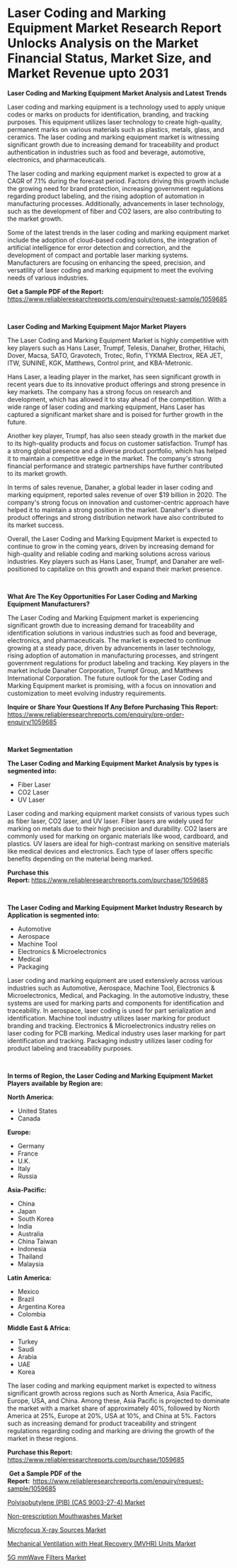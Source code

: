 <p><h1>Laser Coding and Marking Equipment Market Research Report Unlocks Analysis on the Market Financial Status, Market Size, and Market Revenue upto 2031</h1></p><p><strong>Laser Coding and Marking Equipment Market Analysis and Latest Trends</strong></p>
<p><p>Laser coding and marking equipment is a technology used to apply unique codes or marks on products for identification, branding, and tracking purposes. This equipment utilizes laser technology to create high-quality, permanent marks on various materials such as plastics, metals, glass, and ceramics. The laser coding and marking equipment market is witnessing significant growth due to increasing demand for traceability and product authentication in industries such as food and beverage, automotive, electronics, and pharmaceuticals.</p><p>The laser coding and marking equipment market is expected to grow at a CAGR of 7.1% during the forecast period. Factors driving this growth include the growing need for brand protection, increasing government regulations regarding product labeling, and the rising adoption of automation in manufacturing processes. Additionally, advancements in laser technology, such as the development of fiber and CO2 lasers, are also contributing to the market growth.</p><p>Some of the latest trends in the laser coding and marking equipment market include the adoption of cloud-based coding solutions, the integration of artificial intelligence for error detection and correction, and the development of compact and portable laser marking systems. Manufacturers are focusing on enhancing the speed, precision, and versatility of laser coding and marking equipment to meet the evolving needs of various industries.</p></p>
<p><strong>Get a Sample PDF of the Report:&nbsp;</strong> <a href="https://www.reliableresearchreports.com/enquiry/request-sample/1059685">https://www.reliableresearchreports.com/enquiry/request-sample/1059685</a></p>
<p>&nbsp;</p>
<p><strong>Laser Coding and Marking Equipment Major Market Players</strong></p>
<p><p>The Laser Coding and Marking Equipment Market is highly competitive with key players such as Hans Laser, Trumpf, Telesis, Danaher, Brother, Hitachi, Dover, Macsa, SATO, Gravotech, Trotec, Rofin, TYKMA Electrox, REA JET, ITW, SUNINE, KGK, Matthews, Control print, and KBA-Metronic. </p><p>Hans Laser, a leading player in the market, has seen significant growth in recent years due to its innovative product offerings and strong presence in key markets. The company has a strong focus on research and development, which has allowed it to stay ahead of the competition. With a wide range of laser coding and marking equipment, Hans Laser has captured a significant market share and is poised for further growth in the future.</p><p>Another key player, Trumpf, has also seen steady growth in the market due to its high-quality products and focus on customer satisfaction. Trumpf has a strong global presence and a diverse product portfolio, which has helped it to maintain a competitive edge in the market. The company's strong financial performance and strategic partnerships have further contributed to its market growth.</p><p>In terms of sales revenue, Danaher, a global leader in laser coding and marking equipment, reported sales revenue of over $19 billion in 2020. The company's strong focus on innovation and customer-centric approach have helped it to maintain a strong position in the market. Danaher's diverse product offerings and strong distribution network have also contributed to its market success.</p><p>Overall, the Laser Coding and Marking Equipment Market is expected to continue to grow in the coming years, driven by increasing demand for high-quality and reliable coding and marking solutions across various industries. Key players such as Hans Laser, Trumpf, and Danaher are well-positioned to capitalize on this growth and expand their market presence.</p></p>
<p>&nbsp;</p>
<p><strong>What Are The Key Opportunities For Laser Coding and Marking Equipment Manufacturers?</strong></p>
<p><p>The Laser Coding and Marking Equipment market is experiencing significant growth due to increasing demand for traceability and identification solutions in various industries such as food and beverage, electronics, and pharmaceuticals. The market is expected to continue growing at a steady pace, driven by advancements in laser technology, rising adoption of automation in manufacturing processes, and stringent government regulations for product labeling and tracking. Key players in the market include Danaher Corporation, Trumpf Group, and Matthews International Corporation. The future outlook for the Laser Coding and Marking Equipment market is promising, with a focus on innovation and customization to meet evolving industry requirements.</p></p>
<p><strong>Inquire or Share Your Questions If Any Before Purchasing This Report:</strong> <a href="https://www.reliableresearchreports.com/enquiry/pre-order-enquiry/1059685">https://www.reliableresearchreports.com/enquiry/pre-order-enquiry/1059685</a></p>
<p>&nbsp;</p>
<p><strong>Market Segmentation</strong></p>
<p><strong>The Laser Coding and Marking Equipment Market Analysis by types is segmented into:</strong></p>
<p><ul><li>Fiber Laser</li><li>CO2 Laser</li><li>UV Laser</li></ul></p>
<p><p>Laser coding and marking equipment market consists of various types such as fiber laser, CO2 laser, and UV laser. Fiber lasers are widely used for marking on metals due to their high precision and durability. CO2 lasers are commonly used for marking on organic materials like wood, cardboard, and plastics. UV lasers are ideal for high-contrast marking on sensitive materials like medical devices and electronics. Each type of laser offers specific benefits depending on the material being marked.</p></p>
<p><strong>Purchase this Report:&nbsp;</strong><a href="https://www.reliableresearchreports.com/purchase/1059685">https://www.reliableresearchreports.com/purchase/1059685</a></p>
<p>&nbsp;</p>
<p><strong>The Laser Coding and Marking Equipment Market Industry Research by Application is segmented into:</strong></p>
<p><ul><li>Automotive</li><li>Aerospace</li><li>Machine Tool</li><li>Electronics & Microelectronics</li><li>Medical</li><li>Packaging</li></ul></p>
<p><p>Laser coding and marking equipment are used extensively across various industries such as Automotive, Aerospace, Machine Tool, Electronics & Microelectronics, Medical, and Packaging. In the automotive industry, these systems are used for marking parts and components for identification and traceability. In aerospace, laser coding is used for part serialization and identification. Machine tool industry utilizes laser marking for product branding and tracking. Electronics & Microelectronics industry relies on laser coding for PCB marking. Medical industry uses laser marking for part identification and tracking. Packaging industry utilizes laser coding for product labeling and traceability purposes.</p></p>
<p>&nbsp;</p>
<p><strong>In terms of Region, the Laser Coding and Marking Equipment Market Players available by Region are:</strong></p>
<p>
    <p> <strong> North America: </strong>
        <ul>
            <li>United States</li>
            <li>Canada</li>
        </ul>
        </p> 
    <p> <strong> Europe: </strong>
        <ul>
            <li>Germany</li>
            <li>France</li>
            <li>U.K.</li>
            <li>Italy</li>
            <li>Russia</li>
        </ul>
        </p> 
    <p> <strong> Asia-Pacific: </strong>
        <ul>
            <li>China</li>
            <li>Japan</li>
            <li>South Korea</li>
            <li>India</li>
            <li>Australia</li>
            <li>China Taiwan</li>
            <li>Indonesia</li>
            <li>Thailand</li>
            <li>Malaysia</li>
        </ul>
        </p> 
    <p> <strong> Latin America: </strong>
        <ul>
            <li>Mexico</li>
            <li>Brazil</li>
            <li>Argentina Korea</li>
            <li>Colombia</li>
        </ul>
        </p> 
    <p> <strong> Middle East & Africa: </strong>
        <ul>
            <li>Turkey</li>
            <li>Saudi</li>
            <li>Arabia</li>
            <li>UAE</li>
            <li>Korea</li>
        </ul>
    </p>
    </p>
<p><p>The laser coding and marking equipment market is expected to witness significant growth across regions such as North America, Asia Pacific, Europe, USA, and China. Among these, Asia Pacific is projected to dominate the market with a market share of approximately 40%, followed by North America at 25%, Europe at 20%, USA at 10%, and China at 5%. Factors such as increasing demand for product traceability and stringent regulations regarding coding and marking are driving the growth of the market in these regions.</p></p>
<p><strong>Purchase this Report: </strong><a href="https://www.reliableresearchreports.com/purchase/1059685">https://www.reliableresearchreports.com/purchase/1059685</a></p>
<p>&nbsp;<strong>Get a Sample PDF of the Report:&nbsp;&nbsp;</strong><a href="https://www.reliableresearchreports.com/enquiry/request-sample/1059685">https://www.reliableresearchreports.com/enquiry/request-sample/1059685</a></p>
<p><strong></strong></p>
<p><p><a href="https://github.com/pizolina/Market-Research-Report-List-3/blob/main/polyisobutylene-pib-cas-9003-27-4-market.md">Polyisobutylene (PIB) (CAS 9003-27-4) Market</a></p><p><a href="https://issuu.com/reportprime-2/docs/non-prescription-mouthwashes-market-size-2030.pptx">Non-prescription Mouthwashes Market</a></p><p><a href="https://medium.com/@dylangilbert65/microfocus-x-ray-sources-market-size-cagr-trends-2024-2030-077cd2a046be">Microfocus X-ray Sources Market</a></p><p><a href="https://medium.com/@kejsioni/mechanical-ventilation-with-heat-recovery-mvhr-units-market-insight-market-trends-growth-e20457caa76c">Mechanical Ventilation with Heat Recovery (MVHR) Units Market</a></p><p><a href="https://issuu.com/reportprime-2/docs/5g-mmwave-filters-market-size-2030.pptx">5G mmWave Filters Market</a></p></p>